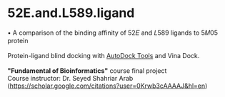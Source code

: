 # 52E.and.L589.ligand
 •	A comparison of the binding affinity of 52𝐸 and 𝐿589 ligands to 5𝑀05 protein
 </br></br>
Protein-ligand blind docking with <a href="http://autodock.scripps.edu/">AutoDock Tools</a> and Vina Dock.
 </br></br> 
<b>"Fundamental of Bioinformatics"</b> course final project
</br>
Course instructor: Dr. Seyed Shahriar Arab (https://scholar.google.com/citations?user=0Krwb3cAAAAJ&hl=en)

